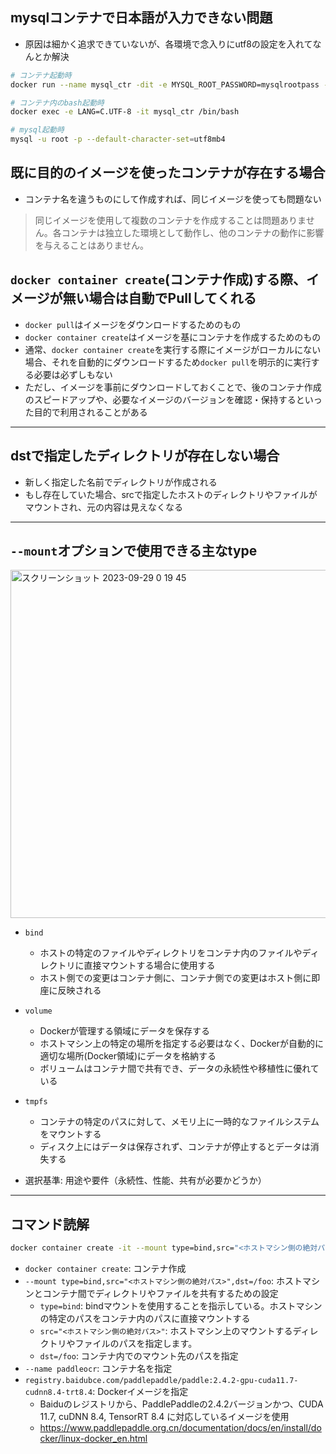 ## mysqlコンテナで日本語が入力できない問題
- 原因は細かく追求できていないが、各環境で念入りにutf8の設定を入れてなんとか解決
```bash
# コンテナ起動時
docker run --name mysql_ctr -dit -e MYSQL_ROOT_PASSWORD=mysqlrootpass -e MYSQL_DATABASE=hoge_db -e MYSQL_USER=hoge_db_user -e MYSQL_PASSWORD=hoge_db_pass mysql --character-set-server=utf8mb4 --collation-server=utf8mb4_unicode_ci --default-authentication-plugin=mysql_native_password

# コンテナ内のbash起動時
docker exec -e LANG=C.UTF-8 -it mysql_ctr /bin/bash

# mysql起動時
mysql -u root -p --default-character-set=utf8mb4
```

## 既に目的のイメージを使ったコンテナが存在する場合
- コンテナ名を違うものにして作成すれば、同じイメージを使っても問題ない

> 同じイメージを使用して複数のコンテナを作成することは問題ありません。各コンテナは独立した環境として動作し、他のコンテナの動作に影響を与えることはありません。

## `docker container create`(コンテナ作成)する際、イメージが無い場合は自動でPullしてくれる
- `docker pull`はイメージをダウンロードするためのもの
- `docker container create`はイメージを基にコンテナを作成するためのもの
- 通常、`docker container create`を実行する際にイメージがローカルにない場合、それを自動的にダウンロードするため`docker pull`を明示的に実行する必要は必ずしもない
- ただし、イメージを事前にダウンロードしておくことで、後のコンテナ作成のスピードアップや、必要なイメージのバージョンを確認・保持するといった目的で利用されることがある

---

## dstで指定したディレクトリが存在しない場合

- 新しく指定した名前でディレクトリが作成される
- もし存在していた場合、srcで指定したホストのディレクトリやファイルがマウントされ、元の内容は見えなくなる

---

## `--mount`オプションで使用できる主なtype
<img width="557" alt="スクリーンショット 2023-09-29 0 19 45" src="https://github.com/naon708/til/assets/77439261/7cc68377-de05-4842-b2f2-d05062af312c">

- `bind`
  - ホストの特定のファイルやディレクトリをコンテナ内のファイルやディレクトリに直接マウントする場合に使用する
  - ホスト側での変更はコンテナ側に、コンテナ側での変更はホスト側に即座に反映される
- `volume`
  - Dockerが管理する領域にデータを保存する
  - ホストマシン上の特定の場所を指定する必要はなく、Dockerが自動的に適切な場所(Docker領域)にデータを格納する
  - ボリュームはコンテナ間で共有でき、データの永続性や移植性に優れている
- `tmpfs`
  - コンテナの特定のパスに対して、メモリ上に一時的なファイルシステムをマウントする
  - ディスク上にはデータは保存されず、コンテナが停止するとデータは消失する

- 選択基準: 用途や要件（永続性、性能、共有が必要かどうか）

---

## コマンド読解
```bash
docker container create -it --mount type=bind,src="<ホストマシン側の絶対パス>",dst=/foo --name paddleocr registry.baidubce.com/paddlepaddle/paddle:2.4.2-gpu-cuda11.7-cudnn8.4-trt8.4
```
- `docker container create`: コンテナ作成
- `--mount type=bind,src="<ホストマシン側の絶対パス>",dst=/foo`: ホストマシンとコンテナ間でディレクトリやファイルを共有するための設定
  - `type=bind`: bindマウントを使用することを指示している。ホストマシンの特定のパスをコンテナ内のパスに直接マウントする
  - `src="<ホストマシン側の絶対パス>"`: ホストマシン上のマウントするディレクトリやファイルのパスを指定します。
  - `dst=/foo`: コンテナ内でのマウント先のパスを指定
- `--name paddleocr`: コンテナ名を指定
- `registry.baidubce.com/paddlepaddle/paddle:2.4.2-gpu-cuda11.7-cudnn8.4-trt8.4`: Dockerイメージを指定
  - Baiduのレジストリから、PaddlePaddleの2.4.2バージョンかつ、CUDA 11.7, cuDNN 8.4, TensorRT 8.4 に対応しているイメージを使用
  - https://www.paddlepaddle.org.cn/documentation/docs/en/install/docker/linux-docker_en.html
